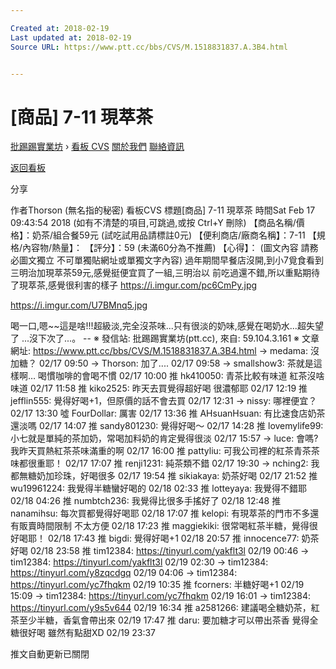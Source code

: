 ```yaml
---

Created at: 2018-02-19
Last updated at: 2018-02-19
Source URL: https://www.ptt.cc/bbs/CVS/M.1518831837.A.3B4.html


---
```


# [商品] 7-11 現萃茶


[批踢踢實業坊](https://www.ptt.cc/) › [看板 CVS](https://www.ptt.cc/bbs/CVS/index.html) [關於我們](https://www.ptt.cc/about.html) [聯絡資訊](https://www.ptt.cc/contact.html)

[返回看板](https://www.ptt.cc/bbs/CVS/index.html)

分享

作者Thorson (無名指的秘密)
看板CVS
標題\[商品\] 7-11 現萃茶
時間Sat Feb 17 09:43:54 2018
(如有不清楚的項目,可跳過,或按 Ctrl+Y 刪除) 【商品名稱/價格】：奶茶/組合餐59元 (試吃試用品請標註0元) 【便利商店/廠商名稱】：7-11 【規格/內容物/熱量】： 【評分】：59 (未滿60分為不推薦) 【心得】： (圖文內容 請務必圖文獨立 不可單獨貼網址或單獨文字內容) 過年期間早餐店沒開,到小7覓食看到三明治加現萃茶59元,感覺挺便宜買了一組,三明治以 前吃過還不錯,所以重點期待了現萃茶,感覺很利害的樣子 <https://i.imgur.com/pc6CmPy.jpg>

<https://i.imgur.com/U7BMnq5.jpg>

喝一口,嗯~~這是啥!!!超級淡,完全沒茶味...只有很淡的奶味,感覺在喝奶水...超失望了 ...沒下次了...。 -- ※ 發信站: 批踢踢實業坊(ptt.cc), 來自: 59.104.3.161 ※ 文章網址: <https://www.ptt.cc/bbs/CVS/M.1518831837.A.3B4.html>
→ medama: 沒加糖？ 02/17 09:50
→ Thorson: 加了.... 02/17 09:58
→ smallshow3: 茶就是這樣啊… 喝慣咖啡的會喝不慣 02/17 10:00
推 hk410050: 青茶比較有味道 紅茶沒啥味道 02/17 11:58
推 kiko2525: 昨天去買覺得超好喝 很濃郁耶 02/17 12:19
推 jefflin555: 覺得好喝+1，但原價的話不會去買 02/17 12:31
→ nissy: 哪裡便宜？ 02/17 13:30
噓 FourDollar: 厲害 02/17 13:36
推 AHsuanHsuan: 有比速食店奶茶還淡嗎 02/17 14:07
推 sandy801230: 覺得好喝～ 02/17 14:28
推 lovemylife99: 小七就是單純的茶加奶，常喝加料奶的肯定覺得很淡 02/17 15:57
→ luce: 會嗎? 我昨天買熱紅茶茶味滿重的啊 02/17 16:00
推 pattyliu: 可我公司裡的紅茶青茶茶味都很重耶！ 02/17 17:07
推 renji1231: 純茶類不錯 02/17 19:30
→ nching2: 我都無糖奶加珍珠，好喝很多 02/17 19:54
推 sikiakaya: 奶茶好喝 02/17 21:52
推 wu19961224: 我覺得半糖蠻好喝的 02/18 02:33
推 lotteyaya: 我覺得不錯耶 02/18 04:26
推 numbtch236: 我覺得比很多手搖好了 02/18 12:48
推 nanamihsu: 每次買都覺得好喝耶 02/18 17:07
推 kelopi: 有現萃茶的門市不多還有販賣時間限制 不太方便 02/18 17:23
推 maggiekiki: 很常喝紅茶半糖，覺得很好喝耶！ 02/18 17:43
推 bigdi: 覺得好喝+1 02/18 20:57
推 innocence77: 奶茶好喝 02/18 23:58
推 tim12384: <https://tinyurl.com/yakflt3l> 02/19 00:46
→ tim12384: <https://tinyurl.com/yakflt3l> 02/19 02:30
→ tim12384: <https://tinyurl.com/y8zqcdgq> 02/19 04:06
→ tim12384: <https://tinyurl.com/yc7fhqkm> 02/19 10:35
推 fcorners: 半糖好喝+1 02/19 15:09
→ tim12384: <https://tinyurl.com/yc7fhqkm> 02/19 16:01
→ tim12384: <https://tinyurl.com/y9s5v644> 02/19 16:34
推 a2581266: 建議喝全糖奶茶，紅茶至少半糖，香氣會帶出來 02/19 17:47
推 daru: 要加糖才可以帶出茶香 覺得全糖很好喝 雖然有點甜XD 02/19 23:37

推文自動更新已關閉

